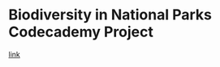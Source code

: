 # Biodiversity in National Parks Codecademy Project

[link](https://www.codecademy.com/projects/portfolio/biodiversity-in-national-parks-portfolio-project)
